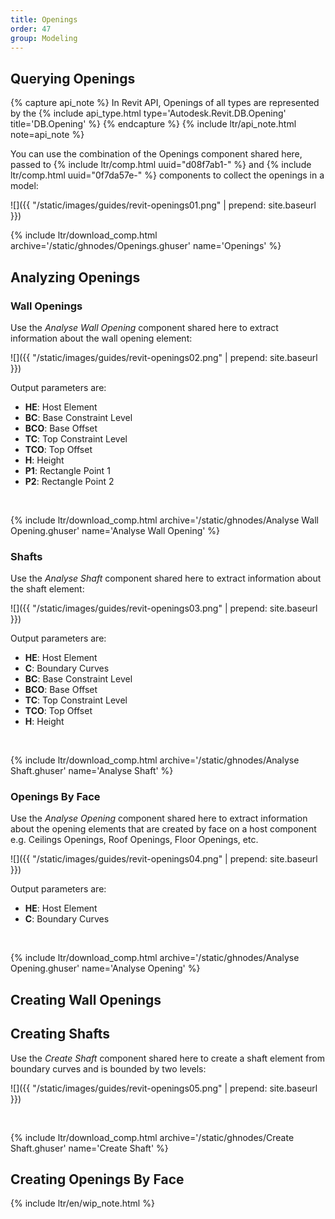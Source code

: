 ```yaml
---
title: Openings
order: 47
group: Modeling
---
```


## Querying Openings

{% capture api_note %}
In Revit API, Openings of all types are represented by the {% include api_type.html type='Autodesk.Revit.DB.Opening' title='DB.Opening' %}
{% endcapture %}
{% include ltr/api_note.html note=api_note %}

You can use the combination of the Openings component shared here, passed to {% include ltr/comp.html uuid="d08f7ab1-" %} and {% include ltr/comp.html uuid="0f7da57e-" %} components to collect the openings in a model:

![]({{ "/static/images/guides/revit-openings01.png" | prepend: site.baseurl }})

{% include ltr/download_comp.html archive='/static/ghnodes/Openings.ghuser' name='Openings' %}

## Analyzing Openings

### Wall Openings

Use the *Analyse Wall Opening* component shared here to extract information about the wall opening element:

![]({{ "/static/images/guides/revit-openings02.png" | prepend: site.baseurl }})

Output parameters are:
- **HE**: Host Element
- **BC**: Base Constraint Level
- **BCO**: Base Offset
- **TC**: Top Constraint Level
- **TCO**: Top Offset
- **H**: Height
- **P1**: Rectangle Point 1
- **P2**: Rectangle Point 2

&nbsp;

{% include ltr/download_comp.html archive='/static/ghnodes/Analyse Wall Opening.ghuser' name='Analyse Wall Opening' %}

### Shafts

Use the *Analyse Shaft* component shared here to extract information about the shaft element:

![]({{ "/static/images/guides/revit-openings03.png" | prepend: site.baseurl }})

Output parameters are:
- **HE**: Host Element
- **C**: Boundary Curves
- **BC**: Base Constraint Level
- **BCO**: Base Offset
- **TC**: Top Constraint Level
- **TCO**: Top Offset
- **H**: Height

&nbsp;

{% include ltr/download_comp.html archive='/static/ghnodes/Analyse Shaft.ghuser' name='Analyse Shaft' %}

### Openings By Face

Use the *Analyse Opening* component shared here to extract information about the opening elements that are created by face on a host component e.g. Ceilings Openings, Roof Openings, Floor Openings, etc.

![]({{ "/static/images/guides/revit-openings04.png" | prepend: site.baseurl }})

Output parameters are:
- **HE**: Host Element
- **C**: Boundary Curves

&nbsp;

{% include ltr/download_comp.html archive='/static/ghnodes/Analyse Opening.ghuser' name='Analyse Opening' %}

## Creating Wall Openings

## Creating Shafts

Use the *Create Shaft* component shared here to create a shaft element from boundary curves and is bounded by two levels:

![]({{ "/static/images/guides/revit-openings05.png" | prepend: site.baseurl }})

&nbsp;

{% include ltr/download_comp.html archive='/static/ghnodes/Create Shaft.ghuser' name='Create Shaft' %}

## Creating Openings By Face

{% include ltr/en/wip_note.html %}
